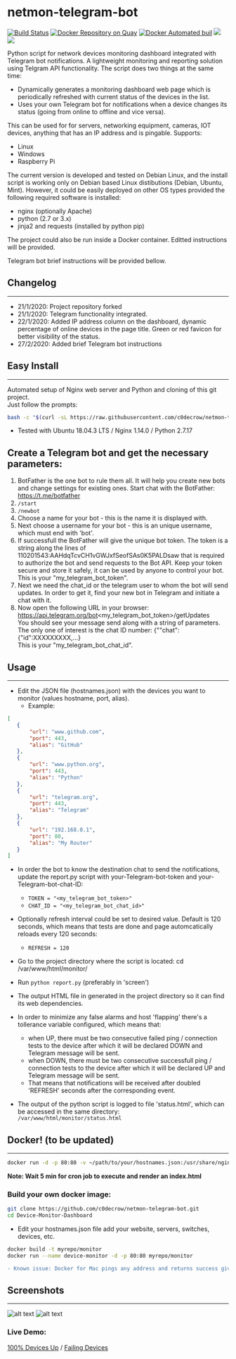# netmon-telegram-bot
[![Build Status](https://travis-ci.org/circa10a/device-monitor-dashboard.svg?branch=master)](https://travis-ci.org/circa10a/device-monitor-dashboard)
[![Docker Repository on Quay](https://quay.io/repository/circa10a/device-monitor-dashboard/status "Docker Repository on Quay")](https://quay.io/repository/circa10a/device-monitor-dashboard)
[![Docker Automated buil](https://img.shields.io/docker/automated/jrottenberg/ffmpeg.svg)](https://hub.docker.com/r/circa10a/device-monitor-dashboard/)
[![](https://images.microbadger.com/badges/image/circa10a/device-monitor-dashboard.svg)](https://microbadger.com/images/circa10a/device-monitor-dashboard "Get your own image badge on microbadger.com")
[![](https://images.microbadger.com/badges/version/circa10a/device-monitor-dashboard.svg)](https://microbadger.com/images/circa10a/device-monitor-dashboard "Get your own version badge on microbadger.com")

Python script for network devices monitoring dashboard integrated with Telegram bot notifications. A lightweight monitoring and reporting solution using Telgram API functionality. The script does two things at the same time:
* Dynamically generates a monitoring dashboard web page which is periodically refreshed with current status of the devices in the list.
* Uses your own Telegram bot for notifications when a device changes its status (going from online to offline and vice versa).

This can be used for for servers, networking equipment, cameras, IOT devices, anything that has an IP address and is pingable.
Supports:
 * Linux
 * Windows
 * Raspberry Pi

The current version is developed and tested on Debian Linux, and the install script is working only on Debian based Linux distibutions (Debian, Ubuntu, Mint). However, it could be easily deployed on other OS types provided the following required software is installed:
* nginx (optionally Apache)
* python (2.7 or 3.x)
* jinja2 and requests (installed by python pip)

The project could also be run inside a Docker container. 
Editted instructions will be provided.

Telegram bot brief instructions will be provided bellow.

## Changelog
---
 - 21/1/2020: Project repository forked
 - 21/1/2020: Telegram functionality integrated.
 - 22/1/2020: Added IP address column on the dashboard, dynamic percentage of online devices in the page title. Green or red favicon for better visibility of the status.
 - 27/2/2020: Added brief Telegram bot instructions

## Easy Install
---
Automated setup of Nginx web server and Python and cloning of this git project.</br>
Just follow the prompts:
```bash
bash -c "$(curl -sL https://raw.githubusercontent.com/c0decrow/netmon-telegram-bot/master/install.sh)"
```
- Tested with Ubuntu 18.04.3 LTS / Nginx 1.14.0 / Python 2.7.17

## Create a Telegram bot and get the necessary parameters:

1. BotFather is the one bot to rule them all. It will help you create new bots and change settings for existing ones. 
Start chat with the BotFather: https://t.me/botfather
2. `/start`
3. `/newbot`
4. Choose a name for your bot - this is the name it is displayed with.
5. Next choose a username for your bot - this is an unique username, which must end with 'bot'.
6. If successfull the BotFather will give the unique bot token. The token is a string along the lines of 110201543:AAHdqTcvCH1vGWJxfSeofSAs0K5PALDsaw that is required to authorize the bot and send requests to the Bot API. Keep your token secure and store it safely, it can be used by anyone to control your bot.</br>
This is your "my_telegram_bot_token".
7. Next we need the chat_id or the telegram user to whom the bot will send updates. In order to get it, find your new bot in Telegram and initiate a chat with it. 
8. Now open the following URL in your browser:</br>
https://api.telegram.org/bot<my_telegram_bot_token>/getUpdates</br>
You should see your message send along with a string of parameters. The only one of interest is the chat ID number: {""chat":{"id":XXXXXXXXX,...} </br>
This is your "my_telegram_bot_chat_id".

## Usage
---
- Edit the JSON file (hostnames.json) with the devices you want to monitor (values hostname, port, alias).
  - Example:

 ```json
[
    {
        "url": "www.github.com",
        "port": 443,
        "alias": "GitHub"
    },
    {
        "url": "www.python.org",
        "port": 443,
        "alias": "Python"
    },
    {
        "url": "telegram.org",
        "port": 443,
        "alias": "Telegram"
    },
    {
        "url": "192.168.0.1",
        "port": 80,
        "alias": "My Router"
    }
]
 ```

- In order the bot to know the destination chat to send the notifications, update the report.py script with your-Telegram-bot-token and your-Telegram-bot-chat-ID:
  - `TOKEN = "<my_telegram_bot_token>"`
  - `CHAT_ID = "<my_telegram_bot_chat_id>"`
  
- Optionally refresh interval could be set to desired value. Default is 120 seconds, which means that tests are done and page automcatically reloads every 120 seconds:
  - `REFRESH = 120`

- Go to the project directory where the script is located:
cd /var/www/html/monitor/
- Run `python report.py` (preferably in 'screen')
- The output HTML file in generated in the project directory so it can find its web dependencies.
- In order to minimize any false alarms and host 'flapping' there's a tollerance variable configured, which means that:
  - when UP, there must be two consecutive failed ping / connection tests to the device after which it will be declared DOWN and Telegram message will be sent.
  - when DOWN, there must be two consecutive successfull ping / connection tests to the device after which it will be declared UP and Telegram message will be sent.
  - That means that notifications will be received after doubled 'REFRESH' seconds after the corresponding event.
- The output of the python script is logged to file 'status.html', which can be accessed in the same directory:</br>
`/var/www/html/monitor/status.html`

## Docker! (to be updated)
---

```bash
docker run -d -p 80:80 -v ~/path/to/your/hostnames.json:/usr/share/nginx/html/hostnames.json --name monitor circa10a/device-monitor-dashboard
```

**Note: Wait 5 min for cron job to execute and render an index.html**

### Build your own docker image:

```bash
git clone https://github.com/c0decrow/netmon-telegram-bot.git
cd Device-Monitor-Dashboard
```

- Edit your hostnames.json file add your website, servers, switches, devices, etc.
```bash
docker build -t myrepo/monitor
docker run --name device-monitor -d -p 80:80 myrepo/monitor
```

```diff
- Known issue: Docker for Mac pings any address and returns success giving false results.
```

## Screenshots
---
![alt text](https://i.imgur.com/pKM4avZ.png)
![alt text](https://i.imgur.com/bLrZN7z.png)

### Live Demo:
[100% Devices Up](http://caleblemoine.dev/monitor/) / [Failing Devices](http://caleblemoine.dev/monitor/fail)
